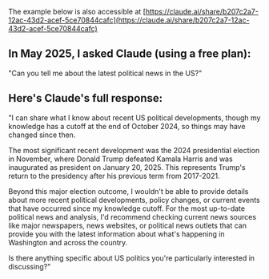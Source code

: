 The example below is also accessible at [https://claude.ai/share/b207c2a7-12ac-43d2-acef-5ce70844cafc](https://claude.ai/share/b207c2a7-12ac-43d2-acef-5ce70844cafc)

## In May 2025, I asked Claude (using a free plan): 

"Can you tell me about the latest political news in the US?"

## Here's Claude's full response: 

"I can share what I know about recent US political developments, though my knowledge has a cutoff at the end of October 2024, so things may have changed since then.

The most significant recent development was the 2024 presidential election in November, where Donald Trump defeated Kamala Harris and was inaugurated as president on January 20, 2025. This represents Trump's return to the presidency after his previous term from 2017-2021.

Beyond this major election outcome, I wouldn't be able to provide details about more recent political developments, policy changes, or current events that have occurred since my knowledge cutoff. For the most up-to-date political news and analysis, I'd recommend checking current news sources like major newspapers, news websites, or political news outlets that can provide you with the latest information about what's happening in Washington and across the country.

Is there anything specific about US politics you're particularly interested in discussing?"



